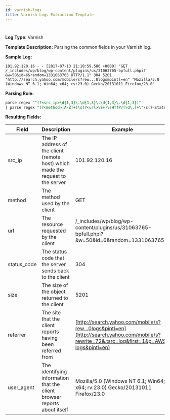 ```yaml
---
id: varnish-logs
title: Varnish Logs Extraction Template
---
```


#

**Log Type**: Varnish

**Template Description:** Parsing the common fields in your Varnish log.

**Sample Log:**

```
101.92.120.16 - - [2017-07-13 21:10:59.586 +0000] "GET /_includes/wp/blog/wp-content/plugins/us/31063765-bpfull.phpi?&w=50&id=6&random=1331063765 HTTP/1.1" 304 5201 "http://search.yahoo.com/mobile/s?rew...0logs&pintl=en" "Mozilla/5.0 (Windows NT 6.1; Win64; x64; rv:23.0) Gecko/20131011 Firefox/23.0"
```

**Parsing Rule:**

```sql
parse regex "^(?<src_ip>\d{1,3}\.\d{1,3}\.\d{1,3}\.\d{1,3})"
| parse regex "(?<method>[A-Z]+)\s(?<url>\S+)\sHTTP/[\d\.]+\"\s(?<status_code>\d+)\s(?<size>[\d-]+)\s\"(?<referrer>.*?)\"\s\"(?<user_agent>.+?)\".*"
```

**Resulting Fields:**

| Field | Description | Example |
|--|--|--|
| src_ip | The IP address of the client (remote host) which made the request to the server | 101.92.120.16 |
| method | The method used by the client | GET |
| url | The resource requested by the client | /_includes/wp/blog/wp-content/plugins/us/31063765-bpfull.phpi?&w=50&id=6&random=1331063765 |
| status_code | The status code that the server sends back to the client | 304 |
| size | The size of the object returned to the client | 5201 |
| referrer | The site that the client reports having been referred from | [http://search.yahoo.com/mobile/s?rew...0logs&pintl=en](http://search.yahoo.com/mobile/s?rewrite=72&.tsrc=log&first=1&p=AWS-logs&pintl=en) |
| user_agent  | The identifying information that the client browser reports about itself | Mozilla/5.0 (Windows NT 6.1; Win64; x64; rv:23.0) Gecko/20131011 Firefox/23.0 |
